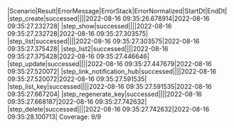 |Scenario|Result|ErrorMessage|ErrorStack|ErrorNormalized|StartDt|EndDt|
|step_create|successed||||2022-08-16 09:35:26.678914|2022-08-16 09:35:27.232728|
|step_show|successed||||2022-08-16 09:35:27.232728|2022-08-16 09:35:27.303575|
|step_list|successed||||2022-08-16 09:35:27.303575|2022-08-16 09:35:27.375428|
|step_list2|successed||||2022-08-16 09:35:27.375428|2022-08-16 09:35:27.446646|
|step_update|successed||||2022-08-16 09:35:27.447679|2022-08-16 09:35:27.520072|
|step_link_notification_hub|successed||||2022-08-16 09:35:27.520072|2022-08-16 09:35:27.591535|
|step_list_key|successed||||2022-08-16 09:35:27.591535|2022-08-16 09:35:27.667204|
|step_regenerate_key|successed||||2022-08-16 09:35:27.668187|2022-08-16 09:35:27.742632|
|step_delete|successed||||2022-08-16 09:35:27.742632|2022-08-16 09:35:28.100713|
Coverage: 9/9
